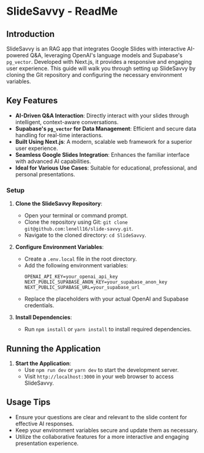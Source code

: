 # SlideSavvy - ReadMe

## Introduction

SlideSavvy is an RAG app that integrates Google Slides with interactive AI-powered Q&A, leveraging OpenAI's language models and Supabase's `pg_vector`. Developed with Next.js, it provides a responsive and engaging user experience. This guide will walk you through setting up SlideSavvy by cloning the Git repository and configuring the necessary environment variables.

## Key Features

- **AI-Driven Q&A Interaction**: Directly interact with your slides through intelligent, context-aware conversations.
- **Supabase's `pg_vector` for Data Management**: Efficient and secure data handling for real-time interactions.
- **Built Using Next.js**: A modern, scalable web framework for a superior user experience.
- **Seamless Google Slides Integration**: Enhances the familiar interface with advanced AI capabilities.
- **Ideal for Various Use Cases**: Suitable for educational, professional, and personal presentations.

### Setup

1. **Clone the SlideSavvy Repository**:
   - Open your terminal or command prompt.
   - Clone the repository using Git: `git clone git@github.com:lenell16/slide-savvy.git`.
   - Navigate to the cloned directory: `cd SlideSavvy`.

2. **Configure Environment Variables**:
   - Create a `.env.local` file in the root directory.
   - Add the following environment variables:
     ```
     OPENAI_API_KEY=your_openai_api_key
     NEXT_PUBLIC_SUPABASE_ANON_KEY=your_supabase_anon_key
     NEXT_PUBLIC_SUPABASE_URL=your_supabase_url
     ```
   - Replace the placeholders with your actual OpenAI and Supabase credentials.

3. **Install Dependencies**:
   - Run `npm install` or `yarn install` to install required dependencies.

## Running the Application

1. **Start the Application**:
   - Use `npm run dev` or `yarn dev` to start the development server.
   - Visit `http://localhost:3000` in your web browser to access SlideSavvy.

## Usage Tips

- Ensure your questions are clear and relevant to the slide content for effective AI responses.
- Keep your environment variables secure and update them as necessary.
- Utilize the collaborative features for a more interactive and engaging presentation experience.
